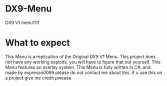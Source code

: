 # DX9-Menu
DX9 V1 menu!111


# What to expect
This Menu is a replication of the Original DX9 V1 Menu. This project does not have any working exploits, you will have to figure that out yourself. This Menu features an overlay system.
This Menu is fully written in C#, and made by espresso0069
please do not contact me about this.
if u use this on a project give me credit pwease

